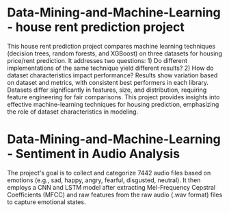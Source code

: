 # Data-Mining-and-Machine-Learning - house rent prediction project
This house rent prediction project compares machine learning techniques (decision trees, random forests, and XGBoost) on three datasets for housing price/rent prediction. It addresses two questions: 1) Do different implementations of the same technique yield different results? 2) How do dataset characteristics impact performance? Results show variation based on dataset and metrics, with consistent best performers in each library. Datasets differ significantly in features, size, and distribution, requiring feature engineering for fair comparisons. This project provides insights into effective machine-learning techniques for housing prediction, emphasizing the role of dataset characteristics in modeling.
# Data-Mining-and-Machine-Learning - Sentiment in Audio Analysis
The project's goal is to collect and categorize 7442 audio files based on emotions (e.g., sad, happy, angry, fearful, disgusted, neutral). It then employs a CNN and LSTM model after extracting Mel-Frequency Cepstral Coefficients (MFCC) and raw features from the raw audio (.wav format) files to capture emotional states.
